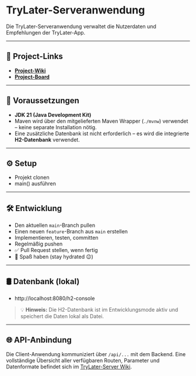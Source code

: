 # TryLater-Serveranwendung
Die TryLater-Serveranwendung verwaltet die Nutzerdaten und Empfehlungen der TryLater-App.

---

## 🔗 Project-Links
- **[Project-Wiki](https://github.com/SpaghettiCodeGang/TryLater-Server/wiki)**
- **[Project-Board](https://github.com/orgs/SpaghettiCodeGang/projects/1)**

---

## 🧰 Voraussetzungen
- **JDK 21 (Java Development Kit)**
- Maven wird über den mitgelieferten Maven Wrapper (`./mvnw`) verwendet – keine separate Installation nötig.
- Eine zusätzliche Datenbank ist nicht erforderlich – es wird die integrierte **H2-Datenbank** verwendet.

---

## ⚙️ Setup
- Projekt clonen
- main() ausführen

---

## 🛠️ Entwicklung
- Den aktuellen `main`-Branch pullen
- Einen neuen `feature`-Branch aus `main` erstellen
- Implementieren, testen, committen
- Regelmäßig pushen
- ✅ Pull Request stellen, wenn fertig
- 🧃 Spaß haben (stay hydrated 😉)

---

## 🛢️ Datenbank (lokal)
- http://localhost:8080/h2-console
> 💡 **Hinweis:** Die H2-Datenbank ist im Entwicklungsmode aktiv und speichert die Daten lokal als Datei.

---

## 🌐 API-Anbindung

Die Client-Anwendung kommuniziert über `/api/...` mit dem Backend.
Eine vollständige Übersicht aller verfügbaren Routen, Parameter und Datenformate befindet sich im [TryLater-Server Wiki](https://github.com/SpaghettiCodeGang/TryLater-Server/wiki).